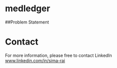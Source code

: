 ﻿# medledger
<!-- MedLEDGER is a blockchain-based health record system designed to revolutionize the way patient data is stored and shared. Using the power of Hyperledger Fabric, Solidity, Node.js, React.js, and MongoDB, we aim to create a secure, decentralized platform that ensures only authorized parties have access to sensitive healthcare information while maintaining data integrity and privacy. -->

##Problem Statement


# Contact 
For more information, please free to contact LinkedIn  www.linkedin.com/in/sima-rai

